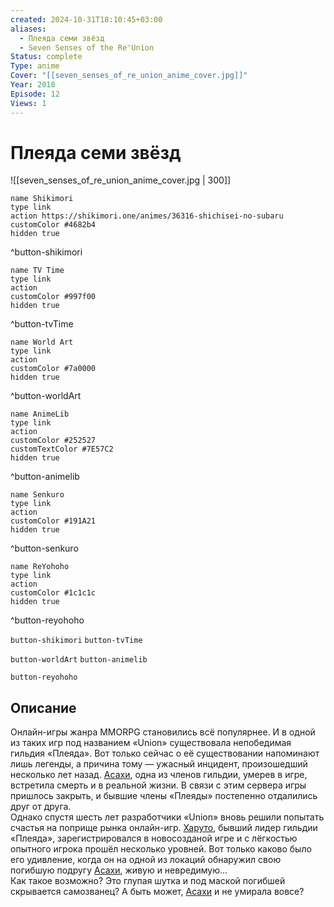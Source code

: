 ```yaml
---
created: 2024-10-31T18:10:45+03:00
aliases:
  - Плеяда семи звёзд
  - Seven Senses of the Re'Union
Status: complete
Type: anime
Cover: "[[seven_senses_of_re_union_anime_cover.jpg]]"
Year: 2018
Episode: 12
Views: 1
---
```


# Плеяда семи звёзд

![[seven_senses_of_re_union_anime_cover.jpg | 300]]

```button
name Shikimori
type link
action https://shikimori.one/animes/36316-shichisei-no-subaru
customColor #4682b4
hidden true
```
^button-shikimori

```button
name TV Time
type link
action 
customColor #997f00
hidden true
```
^button-tvTime

```button
name World Art
type link
action 
customColor #7a0000
hidden true
```
^button-worldArt

```button
name AnimeLib
type link
action 
customColor #252527
customTextColor #7E57C2
hidden true
```
^button-animelib

```button
name Senkuro
type link
action 
customColor #191A21
hidden true
```
^button-senkuro

```button
name ReYohoho
type link
action 
customColor #1c1c1c
hidden true
```
^button-reyohoho



`button-shikimori` `button-tvTime`

`button-worldArt` `button-animelib`

`button-reyohoho`

## Описание

Онлайн-игры жанра MMORPG становились всё популярнее. И в одной из таких игр под названием «Union» существовала непобедимая гильдия «Плеяда». Вот только сейчас о её существовании напоминают лишь легенды, а причина тому — ужасный инцидент, произошедший несколько лет назад. [Асахи](https://shikimori.one/characters/162709-asahi-kuga), одна из членов гильдии, умерев в игре, встретила смерть и в реальной жизни. В связи с этим сервера игры пришлось закрыть, и бывшие члены «Плеяды» постепенно отдалились друг от друга.  
Однако спустя шесть лет разработчики «Union» вновь решили попытать счастья на поприще рынка онлайн-игр. [Харуто](https://shikimori.one/characters/162708-haruto-amou), бывший лидер гильдии «Плеяда», зарегистрировался в новосозданой игре и с лёгкостью опытного игрока прошёл несколько уровней. Вот только каково было его удивление, когда он на одной из локаций обнаружил свою погибшую подругу [Асахи](https://shikimori.one/characters/162709-asahi-kuga), живую и невредимую...  
Как такое возможно? Это глупая шутка и под маской погибшей скрывается самозванец? А быть может, [Асахи](https://shikimori.one/characters/162709-asahi-kuga) и не умирала вовсе?
